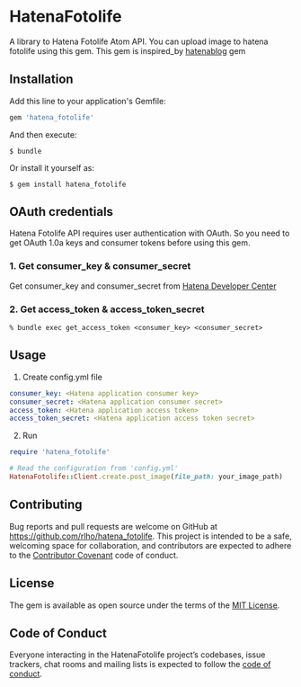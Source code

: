 # HatenaFotolife

A library to Hatena Fotolife Atom API.
You can upload image to hatena fotolife using this gem.
This gem is inspired_by [hatenablog](https://github.com/kymmt90/hatenablog) gem

## Installation

Add this line to your application's Gemfile:

```ruby
gem 'hatena_fotolife'
```

And then execute:

    $ bundle

Or install it yourself as:

    $ gem install hatena_fotolife

## OAuth credentials
Hatena Fotolife API requires user authentication with OAuth.
So you need to get OAuth 1.0a keys and consumer tokens before using this gem.

### 1. Get consumer_key & consumer_secret 
Get consumer_key and consumer_secret from [Hatena Developer Center](https://www.hatena.ne.jp/rlho/config/auth/develop)

### 2. Get access_token & access_token_secret

```
% bundle exec get_access_token <consumer_key> <consumer_secret>
```

## Usage
1. Create config.yml file

```yaml
consumer_key: <Hatena application consumer key>
consumer_secret: <Hatena application consumer secret>
access_token: <Hatena application access token>
access_token_secret: <Hatena application access token secret>
```

2. Run
```ruby
require 'hatena_fotolife'

# Read the configuration from 'config.yml'
HatenaFotolife::Client.create.post_image(file_path: your_image_path)
```


## Contributing

Bug reports and pull requests are welcome on GitHub at https://github.com/rlho/hatena_fotolife. This project is intended to be a safe, welcoming space for collaboration, and contributors are expected to adhere to the [Contributor Covenant](http://contributor-covenant.org) code of conduct.

## License

The gem is available as open source under the terms of the [MIT License](https://opensource.org/licenses/MIT).

## Code of Conduct

Everyone interacting in the HatenaFotolife project’s codebases, issue trackers, chat rooms and mailing lists is expected to follow the [code of conduct](https://github.com/[USERNAME]/hatena_fotolife/blob/master/CODE_OF_CONDUCT.md).
